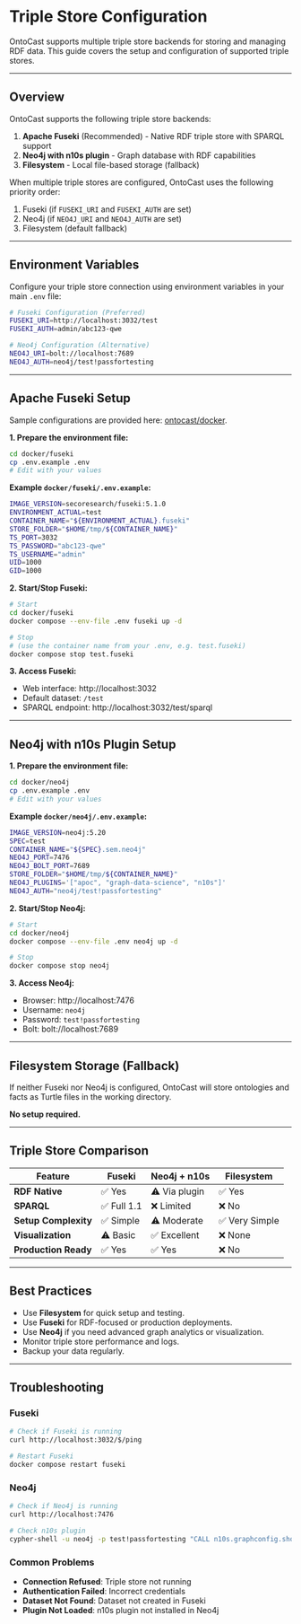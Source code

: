 # Triple Store Configuration

OntoCast supports multiple triple store backends for storing and managing RDF data. This guide covers the setup and configuration of supported triple stores.

---

## Overview

OntoCast supports the following triple store backends:

1. **Apache Fuseki** (Recommended) - Native RDF triple store with SPARQL support
2. **Neo4j with n10s plugin** - Graph database with RDF capabilities
3. **Filesystem** - Local file-based storage (fallback)

When multiple triple stores are configured, OntoCast uses the following priority order:
1. Fuseki (if `FUSEKI_URI` and `FUSEKI_AUTH` are set)
2. Neo4j (if `NEO4J_URI` and `NEO4J_AUTH` are set)
3. Filesystem (default fallback)

---

## Environment Variables

Configure your triple store connection using environment variables in your main `.env` file:

```bash
# Fuseki Configuration (Preferred)
FUSEKI_URI=http://localhost:3032/test
FUSEKI_AUTH=admin/abc123-qwe

# Neo4j Configuration (Alternative)
NEO4J_URI=bolt://localhost:7689
NEO4J_AUTH=neo4j/test!passfortesting
```

---

## Apache Fuseki Setup

Sample configurations are provided here: [ontocast/docker](https://github.com/growgraph/ontocast/tree/main/docker).

**1. Prepare the environment file:**
```bash
cd docker/fuseki
cp .env.example .env
# Edit with your values
```

**Example `docker/fuseki/.env.example`:**
```bash
IMAGE_VERSION=secoresearch/fuseki:5.1.0
ENVIRONMENT_ACTUAL=test
CONTAINER_NAME="${ENVIRONMENT_ACTUAL}.fuseki"
STORE_FOLDER="$HOME/tmp/${CONTAINER_NAME}"
TS_PORT=3032
TS_PASSWORD="abc123-qwe"
TS_USERNAME="admin"
UID=1000
GID=1000
```

**2. Start/Stop Fuseki:**
```bash
# Start
cd docker/fuseki
docker compose --env-file .env fuseki up -d

# Stop
# (use the container name from your .env, e.g. test.fuseki)
docker compose stop test.fuseki
```

**3. Access Fuseki:**

- Web interface: http://localhost:3032
- Default dataset: `/test`
- SPARQL endpoint: http://localhost:3032/test/sparql

---

## Neo4j with n10s Plugin Setup

**1. Prepare the environment file:**
```bash
cd docker/neo4j
cp .env.example .env
# Edit with your values
```

**Example `docker/neo4j/.env.example`:**
```bash
IMAGE_VERSION=neo4j:5.20
SPEC=test
CONTAINER_NAME="${SPEC}.sem.neo4j"
NEO4J_PORT=7476
NEO4J_BOLT_PORT=7689
STORE_FOLDER="$HOME/tmp/${CONTAINER_NAME}"
NEO4J_PLUGINS='["apoc", "graph-data-science", "n10s"]'
NEO4J_AUTH="neo4j/test!passfortesting"
```

**2. Start/Stop Neo4j:**
```bash
# Start
cd docker/neo4j
docker compose --env-file .env neo4j up -d

# Stop
docker compose stop neo4j
```

**3. Access Neo4j:**

- Browser: http://localhost:7476
- Username: `neo4j`
- Password: `test!passfortesting`
- Bolt: bolt://localhost:7689

---

## Filesystem Storage (Fallback)

If neither Fuseki nor Neo4j is configured, OntoCast will store ontologies and facts as Turtle files in the working directory.

**No setup required.**

---

## Triple Store Comparison

| Feature | Fuseki | Neo4j + n10s | Filesystem |
|---------|--------|--------------|------------|
| **RDF Native** | ✅ Yes | ⚠️ Via plugin | ✅ Yes |
| **SPARQL** | ✅ Full 1.1 | ❌ Limited | ❌ No |
| **Setup Complexity** | ✅ Simple | ⚠️ Moderate | ✅ Very Simple |
| **Visualization** | ⚠️ Basic | ✅ Excellent | ❌ None |
| **Production Ready** | ✅ Yes | ✅ Yes | ❌ No |

---

## Best Practices

- Use **Filesystem** for quick setup and testing.
- Use **Fuseki** for RDF-focused or production deployments.
- Use **Neo4j** if you need advanced graph analytics or visualization.
- Monitor triple store performance and logs.
- Backup your data regularly.

---

## Troubleshooting

### Fuseki
```bash
# Check if Fuseki is running
curl http://localhost:3032/$/ping

# Restart Fuseki
docker compose restart fuseki
```

### Neo4j
```bash
# Check if Neo4j is running
curl http://localhost:7476

# Check n10s plugin
cypher-shell -u neo4j -p test!passfortesting "CALL n10s.graphconfig.show()"
```

### Common Problems
- **Connection Refused**: Triple store not running
- **Authentication Failed**: Incorrect credentials
- **Dataset Not Found**: Dataset not created in Fuseki
- **Plugin Not Loaded**: n10s plugin not installed in Neo4j
